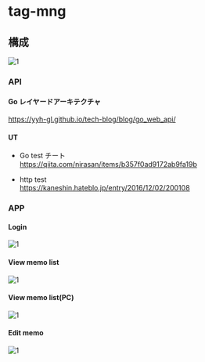 # tag-mng  

## 構成  
![1](https://github.com/ddddddO/tag-mng/blob/develop/arc/arc.png)

### API
#### Go レイヤードアーキテクチャ  
https://yyh-gl.github.io/tech-blog/blog/go_web_api/  

#### UT
- Go test チート  
https://qiita.com/nirasan/items/b357f0ad9172ab9fa19b  

- http test  
https://kaneshin.hateblo.jp/entry/2016/12/02/200108  

### APP
#### Login
![1](https://github.com/ddddddO/tag-mng/blob/develop/arc/_screen/login_by_smartphone.png)

#### View memo list
![1](https://github.com/ddddddO/tag-mng/blob/develop/arc/_screen/memos_by_smartphone.png)

#### View memo list(PC)
![1](https://github.com/ddddddO/tag-mng/blob/develop/arc/_screen/memos_by_browser.png)

#### Edit memo
![1](https://github.com/ddddddO/tag-mng/blob/develop/arc/_screen/memo_edit_by_smartphone.png?raw=true)

